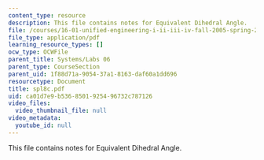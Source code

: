 ```yaml
---
content_type: resource
description: This file contains notes for Equivalent Dihedral Angle.
file: /courses/16-01-unified-engineering-i-ii-iii-iv-fall-2005-spring-2006/ca01d7e9b5368501925496732c787126_spl8c.pdf
file_type: application/pdf
learning_resource_types: []
ocw_type: OCWFile
parent_title: Systems/Labs 06
parent_type: CourseSection
parent_uid: 1f88d71a-9054-37a1-8163-daf60a1dd696
resourcetype: Document
title: spl8c.pdf
uid: ca01d7e9-b536-8501-9254-96732c787126
video_files:
  video_thumbnail_file: null
video_metadata:
  youtube_id: null
---
```

This file contains notes for Equivalent Dihedral Angle.

